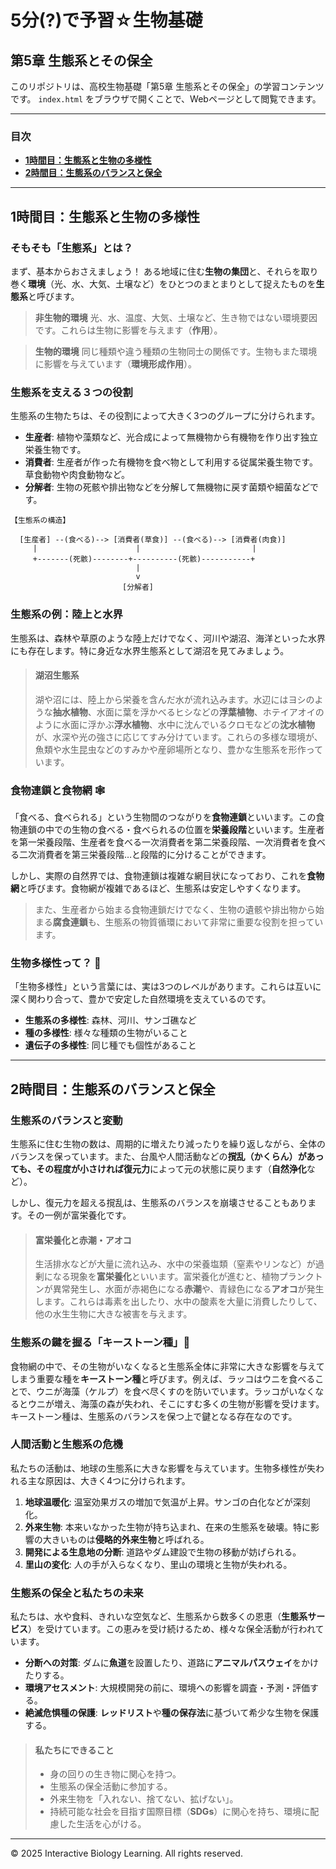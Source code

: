 # 5分(?)で予習☆生物基礎

## 第5章 生態系とその保全

このリポジトリは、高校生物基礎「第5章 生態系とその保全」の学習コンテンツです。
`index.html` をブラウザで開くことで、Webページとして閲覧できます。

---

### **目次**
* [**1時間目：生態系と生物の多様性**](#1時間目生態系と生物の多様性)
* [**2時間目：生態系のバランスと保全**](#2時間目生態系のバランスと保全)

---

## 1時間目：生態系と生物の多様性

### そもそも「生態系」とは？
まず、基本からおさえましょう！ ある地域に住む**生物の集団**と、それらを取り巻く**環境**（光、水、大気、土壌など）をひとつのまとまりとして捉えたものを**生態系**と呼びます。

> **非生物的環境**
> 光、水、温度、大気、土壌など、生き物ではない環境要因です。これらは生物に影響を与えます（**作用**）。

> **生物的環境**
> 同じ種類や違う種類の生物同士の関係です。生物もまた環境に影響を与えています（**環境形成作用**）。

### 生態系を支える３つの役割
生態系の生物たちは、その役割によって大きく3つのグループに分けられます。

* **生産者**: 植物や藻類など、光合成によって無機物から有機物を作り出す独立栄養生物です。
* **消費者**: 生産者が作った有機物を食べ物として利用する従属栄養生物です。草食動物や肉食動物など。
* **分解者**: 生物の死骸や排出物などを分解して無機物に戻す菌類や細菌などです。

```
【生態系の構造】

  [生産者] --(食べる)--> [消費者(草食)] --(食べる)--> [消費者(肉食)]
     |                      |                         |
     +-------(死骸)--------+----------(死骸)-----------+
                            |
                            v
                         [分解者]
```

### 生態系の例：陸上と水界
生態系は、森林や草原のような陸上だけでなく、河川や湖沼、海洋といった水界にも存在します。特に身近な水界生態系として湖沼を見てみましょう。

> #### 湖沼生態系
> 湖や沼には、陸上から栄養を含んだ水が流れ込みます。水辺にはヨシのような**抽水植物**、水面に葉を浮かべるヒシなどの**浮葉植物**、ホテイアオイのように水面に浮かぶ**浮水植物**、水中に沈んでいるクロモなどの**沈水植物**が、水深や光の強さに応じてすみ分けています。これらの多様な環境が、魚類や水生昆虫などのすみかや産卵場所となり、豊かな生態系を形作っています。

### 食物連鎖と食物網 🕸️
「食べる、食べられる」という生物間のつながりを**食物連鎖**といいます。この食物連鎖の中での生物の食べる・食べられるの位置を**栄養段階**といいます。生産者を第一栄養段階、生産者を食べる一次消費者を第二栄養段階、一次消費者を食べる二次消費者を第三栄養段階…と段階的に分けることができます。

しかし、実際の自然界では、食物連鎖は複雑な網目状になっており、これを**食物網**と呼びます。食物網が複雑であるほど、生態系は安定しやすくなります。

> また、生産者から始まる食物連鎖だけでなく、生物の遺骸や排出物から始まる**腐食連鎖**も、生態系の物質循環において非常に重要な役割を担っています。

### 生物多様性って？ 🦋
「生物多様性」という言葉には、実は3つのレベルがあります。これらは互いに深く関わり合って、豊かで安定した自然環境を支えているのです。

* **生態系の多様性**: 森林、河川、サンゴ礁など
* **種の多様性**: 様々な種類の生物がいること
* **遺伝子の多様性**: 同じ種でも個性があること

---

## 2時間目：生態系のバランスと保全

### 生態系のバランスと変動
生態系に住む生物の数は、周期的に増えたり減ったりを繰り返しながら、全体のバランスを保っています。また、台風や人間活動などの**撹乱（かくらん）**があっても、その程度が小さければ**復元力**によって元の状態に戻ります（**自然浄化**など）。

しかし、復元力を超える撹乱は、生態系のバランスを崩壊させることもあります。その一例が富栄養化です。

> #### 富栄養化と赤潮・アオコ
> 生活排水などが大量に流れ込み、水中の栄養塩類（窒素やリンなど）が過剰になる現象を**富栄養化**といいます。富栄養化が進むと、植物プランクトンが異常発生し、水面が赤褐色になる**赤潮**や、青緑色になる**アオコ**が発生します。これらは毒素を出したり、水中の酸素を大量に消費したりして、他の水生生物に大きな被害を与えます。

### 生態系の鍵を握る「キーストーン種」🔑
食物網の中で、その生物がいなくなると生態系全体に非常に大きな影響を与えてしまう重要な種を**キーストーン種**と呼びます。例えば、ラッコはウニを食べることで、ウニが海藻（ケルプ）を食べ尽くすのを防いでいます。ラッコがいなくなるとウニが増え、海藻の森が失われ、そこにすむ多くの生物が影響を受けます。キーストーン種は、生態系のバランスを保つ上で鍵となる存在なのです。

### 人間活動と生態系の危機
私たちの活動は、地球の生態系に大きな影響を与えています。生物多様性が失われる主な原因は、大きく4つに分けられます。

1.  **地球温暖化**: 温室効果ガスの増加で気温が上昇。サンゴの白化などが深刻化。
2.  **外来生物**: 本来いなかった生物が持ち込まれ、在来の生態系を破壊。特に影響の大きいものは**侵略的外来生物**と呼ばれる。
3.  **開発による生息地の分断**: 道路やダム建設で生物の移動が妨げられる。
4.  **里山の変化**: 人の手が入らなくなり、里山の環境と生物が失われる。

### 生態系の保全と私たちの未来
私たちは、水や食料、きれいな空気など、生態系から数多くの恩恵（**生態系サービス**）を受けています。この恵みを受け続けるため、様々な保全活動が行われています。

* **分断への対策**: ダムに**魚道**を設置したり、道路に**アニマルパスウェイ**をかけたりする。
* **環境アセスメント**: 大規模開発の前に、環境への影響を調査・予測・評価する。
* **絶滅危惧種の保護**: **レッドリスト**や**種の保存法**に基づいて希少な生物を保護する。

> #### 私たちにできること
> * 身の回りの生き物に関心を持つ。
> * 生態系の保全活動に参加する。
> * 外来生物を「入れない、捨てない、拡げない」。
> * 持続可能な社会を目指す国際目標（**SDGs**）に関心を持ち、環境に配慮した生活を心がける。

---

&copy; 2025 Interactive Biology Learning. All rights reserved.
